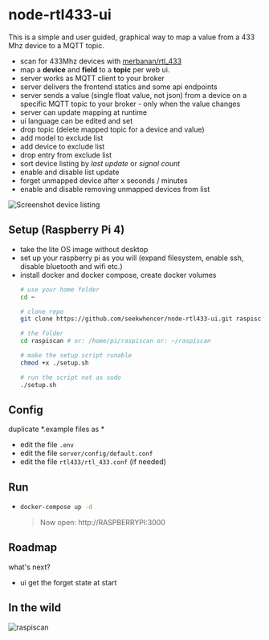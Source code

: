 # node-rtl433-ui

This is a simple and user guided, graphical way to map a value from a 433 Mhz device to a MQTT topic.

- scan for 433Mhz devices with [merbanan/rtl_433](https://github.com/merbanan/rtl_433)
- map a **device** and **field** to a **topic** per web ui.
- server works as MQTT client to your broker
- server delivers the frontend statics and some api endpoints
- server sends a value (single float value, not json) from a device on a specific MQTT topic to your broker - only when the value changes
- server can update mapping at runtime
- ui language can be edited and set
- drop topic (delete mapped topic for a device and value)
- add model to exclude list
- add device to exclude list
- drop entry from exclude list
- sort device listing by *last update* or *signal count*
- enable and disable list update
- forget unmapped device after x seconds / minutes
- enable and disable removing unmapped devices from list

![Screenshot device listing](../master/docs/screenshots/listing.png?raw=true "Screenshot device listing")

## Setup (Raspberry Pi 4)
- take the lite OS image without desktop
- set up your raspberry pi as you will (expand filesystem, enable ssh, disable bluetooth and wifi etc.)
- install docker and docker compose, create docker volumes
    ```bash
    # use your home folder
    cd ~
    
    # clone repo
    git clone https://github.com/seekwhencer/node-rtl433-ui.git raspiscan
    
    # the folder
    cd raspiscan # or: /home/pi/raspiscan or: ~/raspiscan
    
    # make the setup script runable
    chmod +x ./setup.sh
    
    # run the script not as sudo
    ./setup.sh
    ```

## Config

duplicate *.example files as *

- edit the file `.env`
- edit the file `server/config/default.conf`
- edit the file `rtl433/rtl_433.conf` (if needed)

## Run

- ```bash
  docker-compose up -d
  ```
  > Now open: http://RASPBERRYPI:3000

## Roadmap
what's next?
- ui get the forget state at start

## In the wild
![raspiscan](../master/docs/screenshots/raspiscan.jpg?raw=true "raspiscan")

